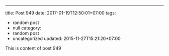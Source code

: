 ---
title: Post 949
date: 2017-01-19T12:50:01+07:00
tags:
  - random post
  - null
category:
  - random post
  - uncategorized
updated: 2015-11-27T15:21:20+07:00

This is content of post 949